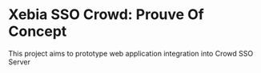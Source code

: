 Xebia SSO Crowd: Prouve Of Concept
=======

This project aims to prototype web application integration into Crowd SSO Server